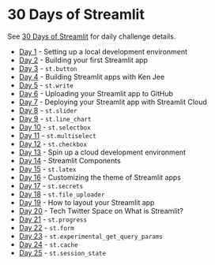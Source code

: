 # 30 Days of Streamlit

See [30 Days of Streamlit](https://share.streamlit.io/streamlit/30days) for daily challenge details.

* [Day 1](day-1) - Setting up a local development environment
* [Day 2](day-2) - Building your first Streamlit app
* [Day 3](day-3) - `st.button`
* [Day 4](day-4) - Building Streamlit apps with Ken Jee
* [Day 5](day-5) - `st.write`
* [Day 6](day-6) - Uploading your Streamlit app to GitHub
* [Day 7](day-7) - Deploying your Streamlit app with Streamlit Cloud
* [Day 8](day-8) - `st.slider`
* [Day 9](day-9) - `st.line_chart`
* [Day 10](day-10) - `st.selectbox`
* [Day 11](day-11) - `st.multiselect`
* [Day 12](day-12) - `st.checkbox`
* [Day 13](day-13) - Spin up a cloud development environment
* [Day 14](day-14) - Streamlit Components
* [Day 15](day-15) - `st.latex`
* [Day 16](day-16) - Customizing the theme of Streamlit apps
* [Day 17](day-17) - `st.secrets`
* [Day 18](day-18) - `st.file_uploader`
* [Day 19](day-19) - How to layout your Streamlit app
* [Day 20](day-20) - Tech Twitter Space on What is Streamlit?
* [Day 21](day-21) - `st.progress`
* [Day 22](day-22) - `st.form`
* [Day 23](day-23) - `st.experimental_get_query_params`
* [Day 24](day-24) - `st.cache`
* [Day 25](day-25) - `st.session_state`

